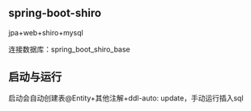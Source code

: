 ## spring-boot-shiro

jpa+web+shiro+mysql

连接数据库：spring_boot_shiro_base

## 启动与运行

启动会自动创建表@Entity+其他注解+ddl-auto: update，手动运行插入sql
